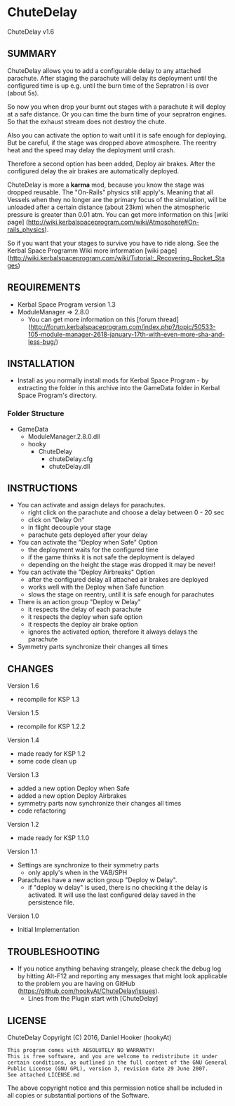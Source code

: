 ChuteDelay
==========

ChuteDelay v1.6

## SUMMARY

ChuteDelay allows you to add a configurable delay to any attached parachute. 
After staging the parachute will delay its deployment until the configured time is up e.g. until the burn time of the Sepratron I is over (about 5s).

So now you when drop your burnt out stages with a parachute it will deploy at a safe distance.
Or you can time the burn time of your  sepratron engines. So that the exhaust stream does not destroy the chute.

Also you can activate the option to wait until it is safe enough for deploying. 
But be careful, if the stage was dropped above atmosphere. The reentry heat and the speed may delay the deployment until crash.

Therefore a second option has been added, Deploy air brakes. After the configured delay the air brakes are automatically deployed.

ChuteDelay is more a **karma** mod, because you know the stage was dropped reusable. The "On-Rails" physics still apply's. 
Meaning that all Vessels when they no longer are the primary focus of the simulation, will be unloaded after a certain distance (about 23km) when the atmospheric pressure is greater than 0.01 atm.
You can get more information on this [wiki page] (http://wiki.kerbalspaceprogram.com/wiki/Atmosphere#On-rails_physics).

So if you want that your stages to survive you have to ride along. See the Kerbal Space Programm Wiki more information [wiki page] (http://wiki.kerbalspaceprogram.com/wiki/Tutorial:_Recovering_Rocket_Stages)

## REQUIREMENTS

* Kerbal Space Program version 1.3
* ModuleManager => 2.8.0
	* You can get more information on this [forum thread] (http://forum.kerbalspaceprogram.com/index.php?/topic/50533-105-module-manager-2618-january-17th-with-even-more-sha-and-less-bug/)

## INSTALLATION

* Install as you normally install mods for Kerbal Space Program - by extracting the folder in this archive into the GameData folder in Kerbal Space Program's directory.

### Folder Structure

* GameData
	* ModuleManager.2.8.0.dll
	* hooky
		* ChuteDelay
			* chuteDelay.cfg
			* chuteDelay.dll

## INSTRUCTIONS

* You can activate and assign delays for parachutes.
	* right click on the parachute and choose a delay between 0 - 20 sec
	* click on "Delay On"
	* in flight decouple your stage
	* parachute gets deployed after your delay
* You can activate the "Deploy when Safe" Option
	* the deployment waits for the configured time
	* if the game thinks it is not safe the deployment is delayed
	* depending on the height the stage was dropped it may be never!
* You can activate the "Deploy Airbreaks" Option
	* after the configured delay all attached air brakes are deployed
	* works well with the Deploy when Safe function
	* slows the stage on reentry, until it is safe enough for parachutes
* There is an action group "Deploy w Delay"
	* it respects the delay of each parachute
	* it respects the deploy when safe option
	* it respects the deploy air brake option
	* ignores the activated option, therefore it always delays the parachute
* Symmetry parts synchronize their changes all times

## CHANGES

Version 1.6
* recompile for KSP 1.3

Version 1.5
* recompile for KSP 1.2.2

Version 1.4
* made ready for KSP 1.2
* some code clean up

Version 1.3
* added a new option Deploy when Safe
* added a new option Deploy Airbrakes
* symmetry parts now synchronize their changes all times
* code refactoring

Version 1.2
* made ready for KSP 1.1.0

Version 1.1
* Settings are synchronize to their symmetry parts
	* only apply's when in the VAB/SPH
* Parachutes have a new action group "Deploy w Delay".
	* if "deploy w delay" is used, there is no checking it the delay is activated. It will use the last configured delay saved in the persistence file.

Version 1.0
* Initial Implementation

## TROUBLESHOOTING

* If you notice anything behaving strangely, please check the debug log by hitting Alt-F12 and reporting any messages that might look applicable to the problem you are having on GitHub (https://github.com/hookyAt/ChuteDelay/issues).
	* Lines from the Plugin start with [ChuteDelay]

## LICENSE

ChuteDelay Copyright (C) 2016, Daniel Hooker (hookyAt)

	This program comes with ABSOLUTELY NO WARRANTY!
	This is free software, and you are welcome to redistribute it under certain conditions, as outlined in the full content of the GNU General Public License (GNU GPL), version 3, revision date 29 June 2007.
    See attached LICENSE.md

The above copyright notice and this permission notice shall be included in all copies or substantial portions of the Software. 
